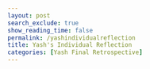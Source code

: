 ```yaml
---
layout: post 
search_exclude: true
show_reading_time: false
permalink: /yashindividualreflection
title: Yash's Individual Reflection
categories: [Yash Final Retrospective]
---
```


